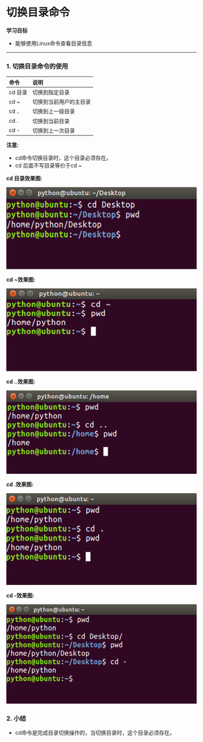 # 切换目录命令

**学习目标**

* 能够使用Linux命令查看目录信息

---

### 1. 切换目录命令的使用

| 命令 | 说明 |
| :--- | :--- |
| cd 目录 | 切换到指定目录 |
| cd ~ | 切换到当前用户的主目录 |
| cd .. | 切换到上一级目录 |
| cd . | 切换到当前目录 |
| cd - | 切换到上一次目录 |

**注意:**

* cd命令切换目录时，这个目录必须存在。
* cd 后面不写目录等价于cd ~

**cd 目录效果图:**

![cd命令](/linux基础命令/imgs/cdml.png)

**cd ~效果图:**

![cd命令](/linux基础命令/imgs/cdyhzml.png)

**cd ..效果图:**

![cd命令](/linux基础命令/imgs/cdsyjml.png)

**cd .效果图:**

![cd命令](/linux基础命令/imgs/cddqml.png)

**cd -效果图:**

![cd命令](/linux基础命令/imgs/cdqhdsycml.png)

### 2. 小结

* cd命令是完成目录切换操作的，当切换目录时，这个目录必须存在。












































































